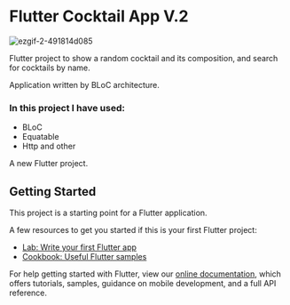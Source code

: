 # Flutter Cocktail App V.2

![ezgif-2-491814d085](https://user-images.githubusercontent.com/67923348/154277718-ee67bf6a-1644-4006-936f-848a98c6c5ab.gif)


Flutter project to show a random cocktail and its composition, and search for cocktails by name.

Application written by BLoC architecture. 
### In this project I have used: 
- BLoC
- Equatable
- Http and other

A new Flutter project.

## Getting Started

This project is a starting point for a Flutter application.

A few resources to get you started if this is your first Flutter project:

- [Lab: Write your first Flutter app](https://flutter.dev/docs/get-started/codelab)
- [Cookbook: Useful Flutter samples](https://flutter.dev/docs/cookbook)

For help getting started with Flutter, view our
[online documentation](https://flutter.dev/docs), which offers tutorials,
samples, guidance on mobile development, and a full API reference.
